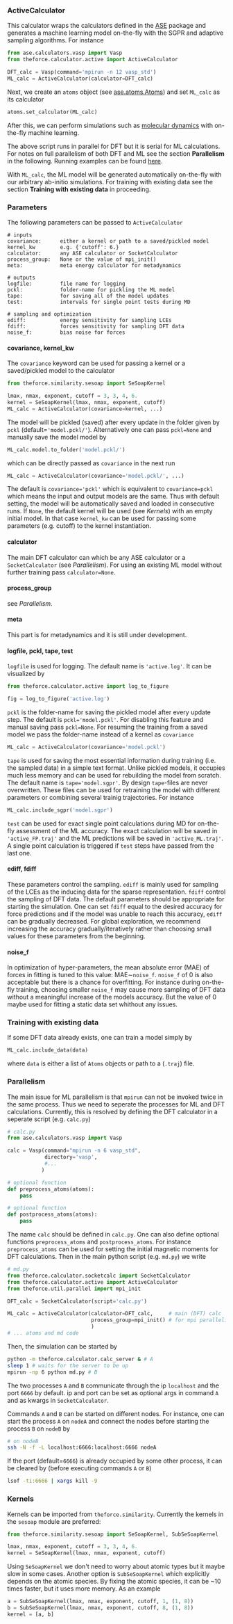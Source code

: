 <!-- #region -->
### ActiveCalculator
This calculator wraps the calculators defined in the 
[ASE](https://wiki.fysik.dtu.dk/ase/) package and 
generates a machine learning model on-the-fly
with the SGPR and adaptive sampling algorithms.
For instance
```python
from ase.calculators.vasp import Vasp
from theforce.calculator.active import ActiveCalculator

DFT_calc = Vasp(command='mpirun -n 12 vasp_std')
ML_calc = ActiveCalculator(calculator=DFT_calc)
```
Next, we create an `atoms` object 
(see [ase.atoms.Atoms](https://wiki.fysik.dtu.dk/ase/ase/atoms.html))
and set `ML_calc` as its calculator
```python
atoms.set_calculator(ML_calc)
```
After this, we can perform simulations such as 
[molecular dynamics](https://wiki.fysik.dtu.dk/ase/ase/md.html)
with on-the-fly machine learning.

The above script runs in parallel for DFT but 
it is serial for ML calculations.
For notes on full parallelism of both DFT and ML 
see the section **Parallelism** in the following.
Running examples can be found 
[here](https://github.com/amirhajibabaei/AutoForce/tree/master/templates).

With `ML_calc`, the ML model will be generated 
automatically on-the-fly with our arbitrary
ab-initio simulations.
For training with existing data see the section
**Training with existing data** in proceeding.

### Parameters
The following parameters can be passed to `ActiveCalculator`
```
# inputs
covariance:      either a kernel or path to a saved/pickled model
kernel_kw        e.g. {'cutoff': 6.}
calculator:      any ASE calculator or SocketCalculator
process_group:   None or the value of mpi_init()
meta:            meta energy calculator for metadynamics

# outputs
logfile:         file name for logging
pckl:            folder-name for pickling the ML model
tape:            for saving all of the model updates
test:            intervals for single point tests during MD

# sampling and optimization
ediff:           energy sensitivity for sampling LCEs
fdiff:           forces sensitivity for sampling DFT data
noise_f:         bias noise for forces
```

#### covariance, kernel_kw
The `covariance` keyword can be used for passing a kernel
or a saved/pickled model to the calculator
```python
from theforce.similarity.sesoap import SeSoapKernel

lmax, nmax, exponent, cutoff = 3, 3, 4, 6.
kernel = SeSoapKernel(lmax, nmax, exponent, cutoff)
ML_calc = ActiveCalculator(covariance=kernel, ...)
```

The model will be pickled (saved) after every update
in the folder given by `pckl` (default=`'model.pckl/'`).
Alternatively one can pass `pckl=None` and manually
save the model model by
```python
ML_calc.model.to_folder('model.pckl/')
```
which can be directly passed as `covariance`
in the next run
```python
ML_calc = ActiveCalculator(covariance='model.pckl/', ...)
```

The default is `covariance='pckl'` which is
equivalent to `covariance=pckl` which means
the input and output models are the same.
Thus with default setting, the model will be 
automatically saved and loaded in consecutive
runs.
If `None`, the default kernel will be used 
(see *Kernels*) with an empty initial model.
In that case `kernel_kw` can be used for 
passing some parameters (e.g. cutoff) to
the kernel instantiation.

#### calculator
The main DFT calculator can which be any ASE 
calculator or a `SocketCalculator` (see *Parallelism*).
For using an existing ML model without further 
training pass `calculator=None`.

#### process_group
see *Parallelism*.

#### meta
This part is for metadynamics and it is still under development.

#### logfile, pckl, tape, test
`logfile` is used for logging.
The default name is `'active.log'`.
It can be visualized by
```python
from theforce.calculator.active import log_to_figure

fig = log_to_figure('active.log')
```

`pckl` is the folder-name for saving the pickled
model after every update step.
The default is `pckl='model.pckl'`.
For disabling this feature and manual saving
pass `pckl=None`.
For resuming the training from a saved model
we pass the folder-name instead of a kernel
as `covariance`
```python
ML_calc = ActiveCalculator(covariance='model.pckl')
```

`tape` is used for saving the most essential 
information during training (i.e. the sampled data) 
in a simple text format.
Unlike pickled models, it occupies much less memory
and can be used for rebuilding the model from scratch.
The default name is `tape='model.sgpr'`.
By design `tape`-files are never overwritten. 
These files can be used for retraining the model
with different parameters or combining several
trainig trajectories.
For instance
```python
ML_calc.include_sgpr('model.sgpr')
```

`test` can be used for exact single point
calculations during MD for on-the-fly assessment
of the ML accuracy.
The exact calculation will be saved in `'active_FP.traj'`
and the ML predictions will be saved in `'active_ML.traj'`.
A single point calculation is triggered if `test` 
steps have passed from the last one.

#### ediff, fdiff
These parameters control the sampling.
`ediff` is mainly used for sampling of the LCEs
as the inducing data for the sparse representation.
`fdiff` control the sampling of DFT data.
The default parameters should be appropriate for 
starting the simulation.
One can set `fdiff` equal to the desired accuracy
for force predictions and if the model was unable 
to reach this accuracy, `ediff` can be gradually 
decreased.
For global exploration, we recommend increasing the
accuracy gradually/iteratively rather than choosing 
small values for these parameters from the beginning.

#### noise_f
In optimization of hyper-parameters, the 
mean absolute error (MAE) of forces in fitting 
is tuned to this value: MAE$\sim$`noise_f`.
`noise_f` of 0 is also acceptable but
there is a chance for overfitting.
For instance during on-the-fly training,
choosing smaller `noise_f` may
cause more sampling of DFT data without a
meaningful increase of the models accuracy.
But the value of 0 maybe used for fitting a 
static data set whithout any issues.

### Training with existing data
If some DFT data already exists, one can train a 
model simply by
```python
ML_calc.include_data(data)
```
where `data` is either a list of `Atoms` objects
or path to a (`.traj`) file.

### Parallelism
The main issue for ML parallelism is that `mpirun` 
can not be invoked twice in the same process.
Thus we need to seperate the processes for ML 
and DFT calculations.
Currently, this is resolved by defining the DFT 
calculator in a seperate script (e.g. `calc.py`)
```python
# calc.py
from ase.calculators.vasp import Vasp

calc = Vasp(command="mpirun -n 6 vasp_std",
            directory='vasp',
            #...
           )

# optional function
def preprocess_atoms(atoms):
    pass

# optional function
def postprocess_atoms(atoms):
    pass
```
The name `calc` should be defined in `calc.py`.
One can also define optional functions 
`preprocess_atoms` and `postprocess_atoms`.
For instance `preprocess_atoms` can be used for 
setting the initial magnetic moments for DFT 
calculations.
Then in the main python script (e.g. `md.py`)
we write
```python
# md.py
from theforce.calculator.socketcalc import SocketCalculator
from theforce.calculator.active import ActiveCalculator
from theforce.util.parallel import mpi_init

DFT_calc = SocketCalculator(script='calc.py')

ML_calc = ActiveCalculator(calculator=DFT_calc,     # main (DFT) calc
                           process_group=mpi_init() # for mpi parallelism
                           )
# ... atoms and md code
```
Then, the simulation can be started by
```sh
python -m theforce.calculator.calc_server & # A
sleep 1 # waits for the server to be up
mpirun -np 6 python md.py # B
```
The two processes `A` and `B` communicate 
through the ip `localhost` and the port `6666` by default.
ip and port can be set as optional args in command `A`
and as kwargs in `SocketCalculator`.

Commands `A` and `B` can be started on different nodes.
For instance, one can start the process `A` on `nodeA` 
and connect the nodes before starting the process `B` 
on `nodeB` by
```sh
# on nodeB
ssh -N -f -L localhost:6666:localhost:6666 nodeA
```
If the port (default=`6666`) is already occupied 
by some other process, it can be cleared by 
(before executing commands `A` or `B`)
```sh
lsof -ti:6666 | xargs kill -9
```

### Kernels

Kernels can be imported from `theforce.similarity`.
Currently the kernels in the `sesoap` module are preferred:
```python
from theforce.similarity.sesoap import SeSoapKernel, SubSeSoapKernel

lmax, nmax, exponent, cutoff = 3, 3, 4, 6.
kernel = SeSoapKernel(lmax, nmax, exponent, cutoff)
```
Using `SeSoapKernel` we don't need to worry about atomic types
but it maybe slow in some cases. 
Another option is `SubSeSoapKernel` which explicitly depends on the atomic species.
By fixing the atomic species, it can be ~10 times faster, but it uses more memory.
As an example
```python
a = SubSeSoapKernel(lmax, nmax, exponent, cutoff, 1, (1, 8))
b = SubSeSoapKernel(lmax, nmax, exponent, cutoff, 8, (1, 8))
kernel = [a, b]
```
<!-- #endregion -->
